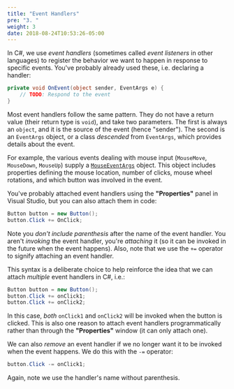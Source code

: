 ```yaml
---
title: "Event Handlers"
pre: "3. "
weight: 3
date: 2018-08-24T10:53:26-05:00
---
```


In C#, we use _event handlers_ (sometimes called _event listeners_ in other languages) to register the behavior we want to happen in response to specific events.  You've probably already used these, i.e. declaring a handler:

```csharp
private void OnEvent(object sender, EventArgs e) {
    // TODO: Respond to the event
}
```

Most event handlers follow the same pattern.  They do not have a return value (their return type is `void`), and take two parameters.  The first is always an `object`, and it is the source of the event (hence "sender").  The second is an `EventArgs` object, or a class _descended_ from `EventArgs`, which provides details about the event.

For example, the various events dealing with mouse input (`MouseMove`, `MouseDown`, `MouseUp`) supply a [`MouseEventArgs`](https://docs.microsoft.com/en-us/dotnet/api/system.windows.forms.mouseeventargs?view=netcore-3.1) object.  This object includes properties defining the mouse location, number of clicks, mouse wheel rotations, and which button was involved in the event.

You've probably attached event handlers using the **"Properties"** panel in Visual Studio, but you can also attach them in code:

```csharp
Button button = new Button();
button.Click += OnClick;
```

Note you _don't include parenthesis_ after the name of the event handler.  You aren't _invoking_ the event handler, you're _attaching_ it (so it can be invoked in the future when the event happens).  Also, note that we use the `+=` operator to signify attaching an event handler.

This syntax is a deliberate choice to help reinforce the idea that we can attach _multiple_ event handlers in C#, i.e.:

```csharp
Button button = new Button();
button.Click += onClick1;
button.Click += onClick2;
```

In this case, _both_ `onClick1` and `onClick2` will be invoked when the button is clicked.  This is also one reason to attach event handlers programmatically rather than through the **"Properties"** window (it can only attach one).

We can also _remove_ an event handler if we no longer want it to be invoked when the event happens.  We do this with the `-=` operator:

```csharp
button.Click -= onClick1;
```

Again, note we use the handler's name without parenthesis.
